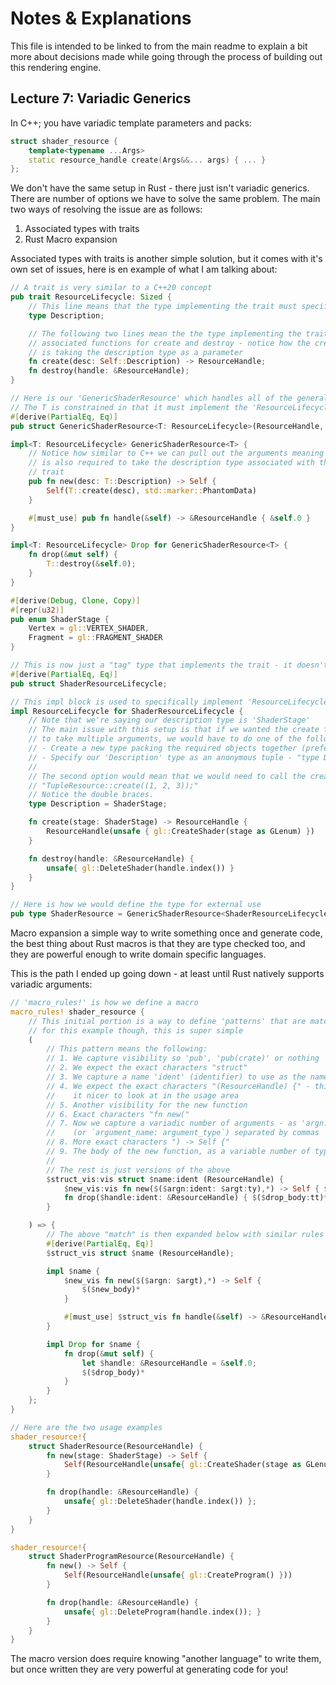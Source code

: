 # Notes & Explanations

This file is intended to be linked to from the main readme to explain a bit more about decisions made while going through the process of building out this rendering engine.

## Lecture 7: Variadic Generics

In C++; you have variadic template parameters and packs:
```cpp
struct shader_resource {
    template<typename ...Args>
    static resource_handle create(Args&&... args) { ... }
};
```
We don't have the same setup in Rust - there just isn't variadic generics. There are number of options we have to solve the same problem. The main two ways of resolving the issue are as follows:
1. Associated types with traits
2. Rust Macro expansion

Associated types with traits is another simple solution, but it comes with it's own set of issues, here is en example of what I am talking about:
```rs
// A trait is very similar to a C++20 concept
pub trait ResourceLifecycle: Sized {
    // This line means that the type implementing the trait must specify a description type
    type Description;

    // The following two lines mean the the type implementing the trait must specify
    // associated functions for create and destroy - notice how the create function
    // is taking the description type as a parameter
    fn create(desc: Self::Description) -> ResourceHandle;
    fn destroy(handle: &ResourceHandle);
}

// Here is our 'GenericShaderResource' which handles all of the general logic
// The T is constrained in that it must implement the 'ResourceLifecycle' trait
#[derive(PartialEq, Eq)]
pub struct GenericShaderResource<T: ResourceLifecycle>(ResourceHandle, std::marker::PhantomData<T>);

impl<T: ResourceLifecycle> GenericShaderResource<T> {
    // Notice how similar to C++ we can pull out the arguments meaning that this new function
    // is also required to take the description type associated with the 'ResourceLifecycle'
    // trait
    pub fn new(desc: T::Description) -> Self {
        Self(T::create(desc), std::marker::PhantomData)
    }

    #[must_use] pub fn handle(&self) -> &ResourceHandle { &self.0 }
}

impl<T: ResourceLifecycle> Drop for GenericShaderResource<T> {
    fn drop(&mut self) {
        T::destroy(&self.0);
    }
}

#[derive(Debug, Clone, Copy)]
#[repr(u32)]
pub enum ShaderStage {
    Vertex = gl::VERTEX_SHADER,
    Fragment = gl::FRAGMENT_SHADER
}

// This is now just a "tag" type that implements the trait - it doesn't contain data
#[derive(PartialEq, Eq)]
pub struct ShaderResourceLifecycle;

// This impl block is used to specifically implement 'ResourceLifecycle'
impl ResourceLifecycle for ShaderResourceLifecycle {
    // Note that we're saying our description type is 'ShaderStage'
    // The main issue with this setup is that if we wanted the create function
    // to take multiple arguments, we would have to do one of the following:
    // - Create a new type packing the required objects together (preferred)
    // - Specify our 'Description' type as an anonymous tuple - "type Description = (u32, u32, u32);"
    //
    // The second option would mean that we would need to call the create function like so:
    // "TupleResource::create((1, 2, 3));"
    // Notice the double braces.
    type Description = ShaderStage;

    fn create(stage: ShaderStage) -> ResourceHandle {
        ResourceHandle(unsafe { gl::CreateShader(stage as GLenum) })
    }

    fn destroy(handle: &ResourceHandle) {
        unsafe{ gl::DeleteShader(handle.index()) }
    }
}

// Here is how we would define the type for external use
pub type ShaderResource = GenericShaderResource<ShaderResourceLifecycle>;
```

Macro expansion a simple way to write something once and generate code, the best thing about Rust macros is that they are type checked too, and they are powerful enough to write domain specific languages.

This is the path I ended up going down - at least until Rust natively supports variadic arguments:
```rs
// 'macro_rules!' is how we define a macro
macro_rules! shader_resource {
    // This initial portion is a way to define 'patterns' that are matched against
    // for this example though, this is super simple
    (
        // This pattern means the following:
        // 1. We capture visibility so 'pub', 'pub(crate)' or nothing
        // 2. We expect the exact characters "struct"
        // 3. We capture a name 'ident' (identifier) to use as the name
        // 4. We expect the exact characters "(ResourceHandle) {" - this design makes
        //    it nicer to look at in the usage area
        // 5. Another visibility for the new function
        // 6. Exact characters "fn new("
        // 7. Now we capture a variadic number of arguments - as 'argn: argt'
        //    (or `argument_name: argument_type`) separated by commas
        // 8. More exact characters ") -> Self {"
        // 9. The body of the new function, as a variable number of type-trees
        //
        // The rest is just versions of the above
        $struct_vis:vis struct $name:ident (ResourceHandle) {
            $new_vis:vis fn new($($argn:ident: $argt:ty),*) -> Self { $($new_body:tt)* }
            fn drop($handle:ident: &ResourceHandle) { $($drop_body:tt)* }
        }

    ) => {
        // The above "match" is then expanded below with similar rules
        #[derive(PartialEq, Eq)]
        $struct_vis struct $name (ResourceHandle);

        impl $name {
            $new_vis fn new($($argn: $argt),*) -> Self {
                $($new_body)*
            }

            #[must_use] $struct_vis fn handle(&self) -> &ResourceHandle { &self.0 }
        }

        impl Drop for $name {
            fn drop(&mut self) {
                let $handle: &ResourceHandle = &self.0;
                $($drop_body)*
            }
        }
    };
}

// Here are the two usage examples
shader_resource!{
    struct ShaderResource(ResourceHandle) {
        fn new(stage: ShaderStage) -> Self {
            Self(ResourceHandle(unsafe{ gl::CreateShader(stage as GLenum) }))
        }

        fn drop(handle: &ResourceHandle) {
            unsafe{ gl::DeleteShader(handle.index()) };
        }
    }
}

shader_resource!{
    struct ShaderProgramResource(ResourceHandle) {
        fn new() -> Self {
            Self(ResourceHandle(unsafe{ gl::CreateProgram() }))
        }

        fn drop(handle: &ResourceHandle) {
            unsafe{ gl::DeleteProgram(handle.index()); }
        }
    }
}
```
The macro version does require knowing "another language" to write them, but once written they are very powerful at generating code for you!